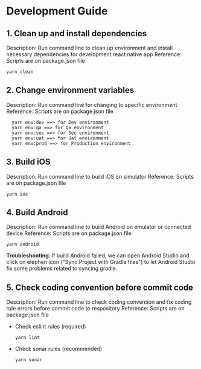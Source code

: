 # Development Guide

## 1. Clean up and install dependencies

Description: Run command line to clean up environment and install necessary dependencies for development react native app
Reference: Scripts are on package.json file

```
yarn clean
```

## 2. Change environment variables

Description: Run command line for changing to specific environment
Reference: Scripts are on package.json file

```
  yarn env:dev ==> for Dev environment
  yarn env:qa ==> for Qa environment
  yarn env:sec ==> for Sec environment
  yarn env:uat ==> for Uat environment
  yarn env:prod ==> for Production environment
```

## 3. Build iOS

Description: Run command line to build iOS on simulator
Reference: Scripts are on package.json file

```
yarn ios
```

## 4. Build Android

Description: Run command line to build Android on emulator or connected device
Reference: Scripts are on package.json file

```
yarn android
```

**Troubleshooting**: If build Android failed, we can open Android Studio and click on elephen icon ("Sync Project with Gradle files") to let Android Studio fix some problems related to syncing gradle.

## 5. Check coding convention before commit code

Description: Run command line to check coding convention and fix coding rule errors before commit code to respository
Reference: Scripts are on package.json file

- Check eslint rules (required)

  ```
  yarn lint
  ```

- Check sonar rules (recommended)

  ```
  yarn sonar
  ```
